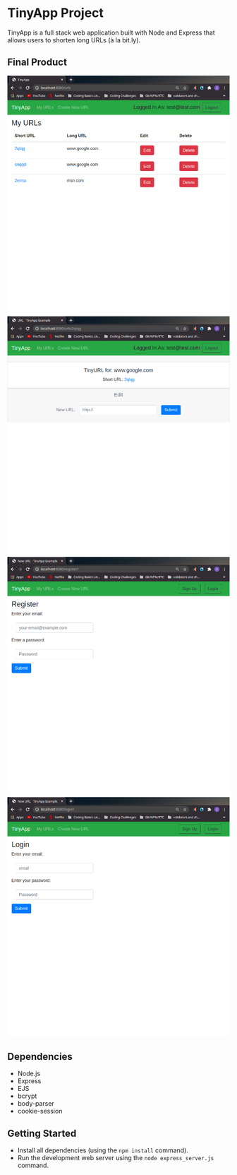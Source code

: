# TinyApp Project

TinyApp is a full stack web application built with Node and Express that allows users to shorten long URLs (à la bit.ly).

## Final Product

!["urls index page"](https://github.com/UberStash/tinyapp/blob/master/docs/index.png?raw=true)
!["short urls and edit page"](https://github.com/UberStash/tinyapp/blob/master/docs/shorturl.png?raw=true)
!["registration page"](https://github.com/UberStash/tinyapp/blob/master/docs/register.png?raw=true)
!["login page"](https://github.com/UberStash/tinyapp/blob/master/docs/login.png?raw=true)

## Dependencies

- Node.js
- Express
- EJS
- bcrypt
- body-parser
- cookie-session

## Getting Started

- Install all dependencies (using the `npm install` command).
- Run the development web server using the `node express_server.js` command.